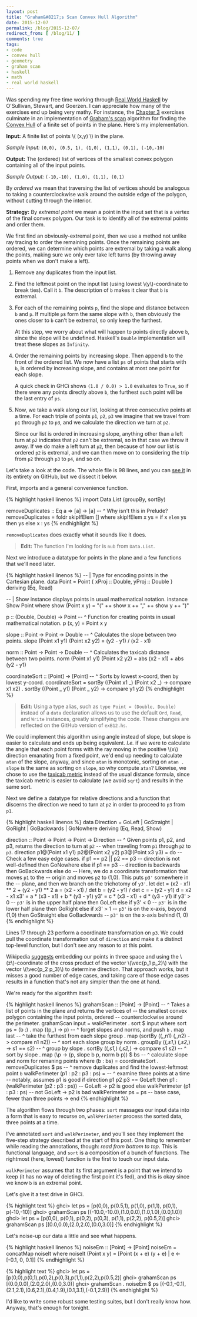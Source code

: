 ```yaml
---
layout: post
title: "Graham&#8217;s Scan Convex Hull Algorithm"
date: 2015-12-07
permalink: /blog/2015-12-07/
redirect_from: [ /blog/11/ ]
comments: true
tags:
- code
- convex hull
- geometry
- graham scan
- haskell
- math
- real world haskell
---
```


Was spending my free time working through [Real World Haskell][1] by O'Sullivan, Stewart, and Goerzen.
I can appreciate how many of the exercises end up being very mathy.
For instance, the [Chapter 3][2] exercises culminate in an implementation of [Graham's scan][3] algorithm for finding the [Convex Hull][4] of a finite set of points in the plane.
Here's my implementation.

  [1]: http://book.realworldhaskell.org/
  [2]: http://book.realworldhaskell.org/read/defining-types-streamlining-functions.html
  [3]: http://en.wikipedia.org/wiki/Graham_scan
  [4]: http://en.wikipedia.org/wiki/Convex_hull

<!--break-->

**Input:** A finite list of points \\( (x,y) \\) in the plane.

_Sample Input:_ `(0,0), (0.5, 1), (1,0), (1,1), (0,1), (-10,-10)`

**Output:** The (ordered) list of vertices of the smallest convex polygon containing all of the input points.

_Sample Output:_ `(-10,-10), (1,0), (1,1), (0,1)`

By _ordered_ we mean that traversing the list of vertices should be analogous to taking a counterclockwise walk around the outside edge of the polygon, without cutting through the interior.

**Strategy:** By _extremal point_ we mean a point in the input set that is a vertex of the final convex polygon.
Our task is to identify all of the extremal points and order them.

We first find an obviously-extremal point, then we use a method not unlike ray tracing to order the remaining points.
Once the remaining points are ordered, we can determine which points are extremal by taking a walk along the points, making sure we only ever take left turns (by throwing away points when we don't make a left).

1.  Remove any duplicates from the input list.

2.  Find the leftmost point on the input list (using lowest \\(y\\)-coordinate to break ties).
    Call it `b`.
    The description of `b` makes it clear that `b` is extremal.

3.  For each of the remaining points `p`, find the slope and distance between `b` and `p`.
    If multiple `p`s form the same slope with `b`, then obviously the ones closer to `b` can't be extremal, so only keep the furthest.

    At this step, we worry about what will happen to points directly above `b`, since the slope will be undefined. Haskell's `Double` implementation will treat these slopes as `Infinity`.

4.  Order the remaining points by increasing slope.
    Then append `b` to the front of the ordered list.
    We now have a list `ps` of points that starts with `b`, is ordered by increasing slope, and contains at most one point for each slope.

    A quick check in GHCi shows `(1.0 / 0.0) > 1.0` evaluates to `True`, so if there were any points directly above `b`, the furthest such point will be the last entry of `ps`.

5.  Now, we take a walk along our list, looking at three consecutive points at a time.
    For each triple of points `p1`, `p2`, `p3` we imagine that we travel from `p1` through `p2` to `p3`, and we calculate the direction we turn at `p2`.

    Since our list is ordered in increasing slope, anything other than a left turn at `p2` indicates that `p2` can't be extremal, so in that case we throw it away.
    If we do make a left turn at `p2`, then because of how our list is ordered `p2` is
    extremal, and we can then move on to considering the trip from `p2` through `p3` to `p4`, and so on.

Let's take a look at the code.
The whole file is 98 lines, and you can [see it][5] in its entirety on GitHub, but we dissect it below.

  [5]: http://github.com/friedbrice/RealWorldHaskell/blob/master/ch3/exB12.hs

First, imports and a general convenience function.

{% highlight haskell linenos %}
import Data.List (groupBy, sortBy)

removeDuplicates :: Eq a => [a] -> [a]
-- ^ Why isn't this in Prelude?
removeDuplicates = foldr skipIfElem []
  where
    skipIfElem x ys = if x `elem` ys
                      then ys
                      else x : ys
{% endhighlight %}

`removeDuplicates` does exactly what it sounds like it does.

> **Edit:** The function I'm looking for is `nub` from `Data.List`.

Next we introduce a datatype for points in the plane and a few functions that we'll need later.

{% highlight haskell linenos %}
-- | Type for encoding points in the Cartesian plane.
data Point = Point { xProj :: Double, yProj :: Double }
             deriving (Eq, Read)

-- | Show instance displays points in usual mathematical notation.
instance Show Point where
  show (Point x y) = "(" ++ show x ++ "," ++ show y ++ ")"

p :: (Double, Double) -> Point
-- ^ Function for creating points in usual mathematical notation.
p (x, y) = Point x y

slope :: Point -> Point -> Double
-- ^ Calculates the slope between two points.
slope (Point x1 y1) (Point x2 y2) = (y2 - y1) / (x2 - x1)

norm :: Point -> Point -> Double
-- ^ Calculates the taxicab distance between two points.
norm (Point x1 y1) (Point x2 y2) = abs (x2 - x1) + abs (y2 - y1)

coordinateSort :: [Point] -> [Point]
-- ^ Sorts by lowest x-coord, then by lowest y-coord.
coordinateSort = sortBy (\(Point x1 _) (Point x2 _) -> compare x1 x2)
               . sortBy (\(Point _ y1) (Point _ y2) -> compare y1 y2)
{% endhighlight %}

> **Edit:** Using a type alias, such as `type Point = (Double, Double)` instead of a `data` declaration allows us to use the default `Ord`, `Read`, and `Write` instances, greatly simplifying the code.
> These changes are reflected on the GitHub version of `exB12.hs`.

We could implement this algorithm using angle instead of slope, but slope is easier to calculate and ends up being equivalent.
_I.e._ if we were to calculate the angle that each point forms with the ray moving in the positive \\(x\\) direction emanating from a fixed point, we'd end up needing to calculate `atan` of the slope, anyway, and since `atan` is monotonic, sorting on `atan . slope` is the same as sorting on `slope`, so why compute `atan`?
Likewise, we chose to use the [taxicab metric][6] instead of the usual distance formula, since the taxicab metric is easier to calculate (we avoid `sqrt`) and results in the same sort.

  [6]: http://en.wikipedia.org/Taxicab_geometry

Next we define a datatype for relative directions and a function that discerns the direction we need to turn at `p2` in order to proceed to `p3` from `p1`.

{% highlight haskell linenos %}
data Direction = GoLeft | GoStraight | GoRight | GoBackwards | GoNowhere
                 deriving (Eq, Read, Show)

direction :: Point -> Point -> Point -> Direction
-- ^ Given points p1, p2, and p3, returns the direction to turn at `p2`
--   when traveling from `p1` through `p2` to `p3`.
direction p1@(Point x1 y1) p2@(Point x2 y2) p3@(Point x3 y3) = do
  -- Check a few easy edge cases.
  if p1 == p2 || p2 == p3 -- direction is not well-defined
  then GoNowhere
  else if p1 == p3 -- direction is backwards
  then GoBackwards
  else do
    -- Here, we do a coordinate transformation that moves `p1` to the
    -- origin and moves `p2` to (1,0). This puts `p3'` somewhere in the
    -- plane, and then we branch on the trichotomy of `y3'`.
    let det = (x2 - x1) ** 2 + (y2 - y1) ** 2
        a   = (x2 - x1) / det
        b   = (y2 - y1) / det
        c   = - (y2 - y1)
        d   = x2 - x1
        x3' = a * (x3 - x1) + b * (y3 - y1)
        y3' = c * (x3 - x1) + d * (y3 - y1)
    if y3' > 0 -- `p3'` is in the upper half plane
    then GoLeft
    else if y3' < 0 -- `p3'` is in the lower half plane
    then GoRight
    else if x3' > 1 -- `p3'` is on the x-axis, beyond (1,0)
    then GoStraight
    else GoBackwards -- `p3'` is on the x-axis behind (1, 0)
{% endhighlight %}

Lines 17 through 23 perform a coordinate transformation on `p3`.
We could pull the coordinate transformation out of `direction` and make it a distinct top-level function, but I don't see any reason to at this point.

Wikipedia [suggests][7] embedding our points in three space and using the \\(z\\)-coordinate of the cross product of the vector \\(\vec{p_1 p_2}\\) with the vector \\(\vec{p_2 p_3}\\) to determine direction.
That approach works, but it misses a good number of edge cases, and taking care of those edge cases results in a function that's not any simpler than the one at hand.

  [7]: http://en.wikipedia.org/wiki/Graham_scan#Algorithm

We're ready for the algorithm itself:

{% highlight haskell linenos %}
grahamScan :: [Point] -> [Point]
-- ^ Takes a list of points in the plane and returns the vertices of
--   the smallest convex polygon containing the input points, ordered
--   counterclockwise around the perimeter.
grahamScan input = walkPerimeter . sort $ input
  where
    sort ps = (b :)
            . map (\(p,_,_) -> p)
            -- ^ forget slopes and norms, and push `b`
            . map last
            -- ^ take the furthest from each slope group
            . map (sortBy (\(_,_,n1) (_,_,n2) -> compare n1 n2))
            -- ^ sort each slope group by norm
            . groupBy (\(_,s1,_) (_,s2,_) -> s1 == s2)
            -- ^ group by slope
            . sortBy (\(_,s1,_) (_,s2,_) -> compare s1 s2)
            -- ^ sort by slope
            . map (\p -> (p, slope b p, norm b p)) $ bs
            -- ^ calculate slope and norm for remaning points
      where
        (b : bs) = coordinateSort . removeDuplicates $ ps
        -- ^ remove duplicates and find the lowest-leftmost point `b`
    walkPerimeter (p1 : p2 : p3 : ps) =
      -- ^ examine three points at a time
      --   notably, assumes p1 is good
      if direction p1 p2 p3 == GoLeft
      then p1 : (walkPerimeter (p2 : p3 : ps)) -- GoLeft -> p2 is good
      else walkPerimeter (p1 : p3 : ps) -- not GoLeft -> p2 is bad
    walkPerimeter ps = ps -- base case, fewer than three points -> end
{% endhighlight %}

The algorithm flows through two phases: `sort` massages our input data into a form that is easy to recurse on, `walkPerimeter` process the sorted data, three points at a time.

I've annotated `sort` and `walkPerimeter`, and you'll see they implement the five-step strategy described at the start of this post.
One thing to remember while reading the annotations, though: _read from bottom to top_.
This is functional language, and `sort` is a composition of a bunch of functions.
The rightmost (here, lowest) function is the first to touch our input data.

`walkPerimeter` assumes that its first argument is a point that we intend to keep (it has no way of deleting the first point it's fed), and this is okay since we know `b` is an extremal point.

Let's give it a test drive in GHCi.

{% highlight text %}
ghci> let ps = [p(0,0), p(0.5,1), p(1,0), p(1,1), p(0,1), p(-10,-10)]
ghci> grahamScan ps
[(-10.0,-10.0),(1.0,0.0),(1.0,1.0),(0.0,1.0)]
ghci> let ps = [p(0,0), p(0,1), p(0,2), p(0,3), p(1,1), p(2,2), p(0.5,2)]
ghci> grahamScan ps
[(0.0,0.0),(2.0,2.0),(0.0,3.0)]
{% endhighlight %}

Let's noise-up our data a little and see what happens.

{% highlight haskell linenos %}
noiseEm :: [Point] -> [Point]
noiseEm = concatMap noiseIt
  where
    noiseIt (Point x y) = [Point (x + e) (y + e) | e <- [-0.1, 0, 0.1]]
{% endhighlight %}

{% highlight text %}
ghci> let ps = [p(0,0),p(0,1),p(0,2),p(0,3),p(1,1),p(2,2),p(0.5,2)]
ghci> grahamScan ps
[(0.0,0.0),(2.0,2.0),(0.0,3.0)]
ghci> grahamScan . noiseEm $ ps
[(-0.1,-0.1),(2.1,2.1),(0.6,2.1),(0.4,1.9),(0.1,3.1),(-0.1,2.9)]
{% endhighlight %}

I'd like to write some robust some testing suites, but I don't really know how.
Anyway, that's enough for tonight.
